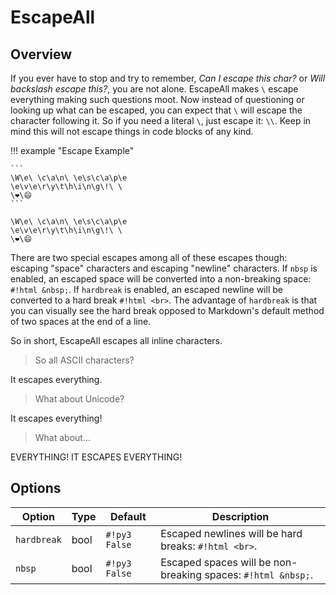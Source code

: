 # EscapeAll

## Overview

If you ever have to stop and try to remember, *Can I escape this char?* or *Will backslash escape this?*, you are not alone.  EscapeAll makes `\` escape everything making such questions moot.  Now instead of questioning or looking up what can be escaped, you can expect that `\` will escape the character following it.  So if you need a literal `\`, just escape it: `\\`.  Keep in mind this will not escape things in code blocks of any kind.

!!! example "Escape Example"

    ```
    \W\e\ \c\a\n\ \e\s\c\a\p\e
    \e\v\e\r\y\t\h\i\n\g\!\ \
    \❤\😄
    ```

    \W\e\ \c\a\n\ \e\s\c\a\p\e
    \e\v\e\r\y\t\h\i\n\g\!\ \
    \❤\😄

There are two special escapes among all of these escapes though: escaping "space" characters and escaping "newline" characters. If `nbsp` is enabled, an escaped space will be converted into a non-breaking space: `#!html &nbsp;`. If `hardbreak` is enabled, an escaped newline will be converted to a hard break `#!html <br>`. The advantage of `hardbreak` is that you can visually see the hard break opposed to Markdown's default method of two spaces at the end of a line.

So in short, EscapeAll escapes all inline characters.

> So all ASCII characters?

It escapes everything.

> What about Unicode?

It escapes everything!

> What about...

EVERYTHING! IT ESCAPES EVERYTHING!

## Options

Option      | Type | Default         | Description
----------- | ---- | --------------- | ----------
`hardbreak` | bool | `#!py3 False`   | Escaped newlines will be hard breaks: `#!html <br>`.
`nbsp`      | bool | `#!py3 False`   | Escaped spaces will be non-breaking spaces: `#!html &nbsp;`.
